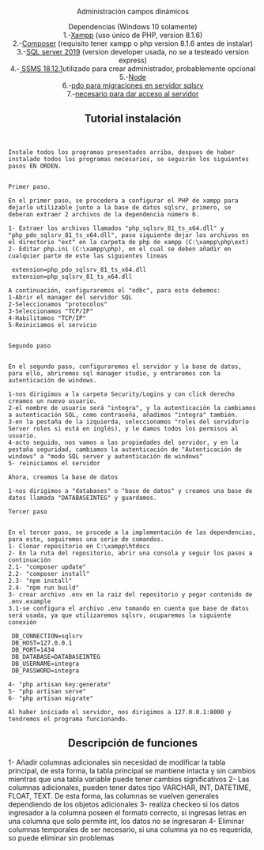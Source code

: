 <p align="center"><a>Administración campos dinámicos</a></p>

<p align="center">
    <a>Dependencias (Windows 10 solamente)</a><br>
1.-<a href="https://www.apachefriends.org/download.html">Xampp</a> (uso único de PHP, version 8.1.6)<br>
2.-<a href="https://getcomposer.org/download/">Composer</a> (requisito tener xampp o php version 8.1.6 antes de instalar)<br>
3.-<a href="https://www.microsoft.com/en-us/sql-server/sql-server-downloads">SQL server 2019</a> (version developer usada, no se a testeado version express)<br>
4.-<a href="https://learn.microsoft.com/en-us/sql/ssms/download-sql-server-management-studio-ssms?view=sql-server-ver16"> SSMS 18.12.1</a>utilizado para crear administrador, probablemente opcional<br>
5.-<a href="https://nodejs.org/en/download/">Node</a><br>
6.-<a href="https://learn.microsoft.com/en-us/sql/connect/php/download-drivers-php-sql-server?view=sql-server-2017">pdo para migraciones en servidor sqlsrv</a><br>
7.-<a href="https://learn.microsoft.com/en-us/sql/connect/odbc/download-odbc-driver-for-sql-server?view=sql-server-ver16">necesario para dar acceso al servidor</a><br>
</p>

<p align="center">
    <h2 align="center">Tutorial instalación</h2><br>
    
    
    
    
    Instale todos los programas presentados arriba, despues de haber instalado todos los programas necesarios, se seguirán los siguientes pasos EN ORDEN.
    
    
    Primer paso.
    
    En el primer paso, se procedera a configurar el PHP de xampp para dejarlo utilizable junto a la base de datos sqlsrv, primero, se deberan extraer 2 archivos de la dependencia número 6.
    
    1- Extraer los archivos llamados "php_sqlsrv_81_ts_x64.dll" y "php_pdo_sqlsrv_81_ts_x64.dll", paso siguiente dejar los archivos en el directorio "ext" en la carpeta de php de xampp (C:\xampp\php\ext)
    2- Editar php.ini (C:\xampp\php), en el cual se deben añadir en cualquier parte de este las siguientes lineas

     extension=php_pdo_sqlsrv_81_ts_x64.dll
     extension=php_sqlsrv_81_ts_x64.dll
    
    A continuación, configuraremos el "odbc", para esto debemos:
    1-Abrir el manager del servidor SQL
    2-Seleccionamos "protocolos"
    3-Seleccionamos "TCP/IP"
    4-Habilitamos "TCP/IP"
    5-Reiniciamos el servicio
    
    
    Segundo paso
    
    
    En el segundo paso, configuraremos el servidor y la base de datos, para ello, abriremos sql manager studio, y entraremos con la autenticación de windows.
    
    1-nos dirigimos a la carpeta Security/Logins y con click derecho creamos un nuevo usuario.
    2-el nombre de usuario será "integra", y la autenticación la cambiamos a autenticación SQL, como contraseña, añadimos "integra" también.
    3-en la pestaña de la izquierda, seleccionamos "roles del servidor(o Server roles si está en inglés), y le damos todos los permisos al usuario.
    4-acto seguido, nos vamos a las propiedades del servidor, y en la pestaña seguridad, cambiamos la autenticación de "Autenticación de windows" a "modo SQL server y autenticación de windows"
    5- reiniciamos el servidor
    
    Ahora, creamos la base de datos
    
    1-nos dirigimos a "databases" o "base de datos" y creamos una base de datos llamada "DATABASEINTEG" y guardamos.
    
    Tercer paso
    
    
    En el tercer paso, se procede a la implementación de las dependencias, para esto, seguiremos una serie de comandos. 
    1- Clonar repositorio en C:\xampp\htdocs
    2- En la ruta del repositorio, abrir una consola y seguir los pasos a continuación
    2.1- "composer update"
    2.2- "composer install"
    2.3- "npm install"
    2.4- "npm run build"
    3- crear archivo .env en la raiz del repositorio y pegar contenido de .env.example
    3.1-se configura el archivo .env tomando en cuenta que base de datos será usada, ya que utilizaremos sqlsrv, ocuparemos la siguiente conexión
    
     DB_CONNECTION=sqlsrv
     DB_HOST=127.0.0.1
     DB_PORT=1434
     DB_DATABASE=DATABASEINTEG
     DB_USERNAME=integra
     DB_PASSWORD=integra
    
    4- "php artisan key:generate"
    5- "php artisan serve"
    6- "php artisan migrate"
    
    Al haber iniciado el servidor, nos dirigimos a 127.0.0.1:8000 y tendremos el programa funcionando.




<h2 align=center>Descripción de funciones</h2>


1- Añadir columnas adicionales sin necesidad de modificar la tabla principal, de esta forma, la tabla principal se mantiene intacta y sin cambios mientras que una tabla variable puede tener cambios significativos
2- Las columnas adicionales, pueden tener datos tipo VARCHAR, INT, DATETIME, FLOAT, TEXT. De esta forma, las columnas se vuelven generales dependiendo de los objetos adicionales
3- realiza checkeo si los datos ingresador a la columna poseen el formato correcto, si ingresas letras en una columna que solo permite int, los datos no se ingresaran
4- Eliminar columnas temporales de ser necesario, si una columna ya no es requerida, so puede eliminar sin problemas
